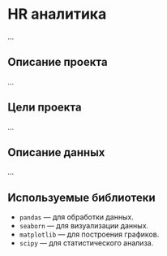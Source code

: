 # HR аналитика

...

## Описание проекта

...

## Цели проекта

...

## Описание данных

...

## Используемые библиотеки

- `pandas` — для обработки данных.
- `seaborn` — для визуализации данных.
- `matplotlib` — для построения графиков.
- `scipy` — для статистического анализа.
